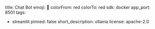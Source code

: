 title: Chat Bot
emoji: 🚀
colorFrom: red
colorTo: red
sdk: docker
app_port: 8501
tags:
  - streamlit
pinned: false
short_description: ollama
license: apache-2.0
